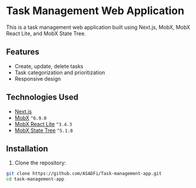 # Task Management Web Application

This is a task management web application built using Next.js, MobX, MobX React Lite, and MobX State Tree.

## Features

- Create, update, delete tasks
- Task categorization and prioritization
- Responsive design

## Technologies Used

- [Next.js](https://nextjs.org/)
- [MobX](https://mobx.js.org/README.html) `^6.9.0`
- [MobX React Lite](https://mobx-react.js.org/) `^3.4.3`
- [MobX State Tree](https://mobx-state-tree.js.org/) `^5.1.8`

## Installation

1. Clone the repository:

```bash
git clone https://github.com/ASADFi/Task-management-app.git
cd task-management-app
